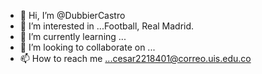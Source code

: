 - 👋 Hi, I’m @DubbierCastro
- 👀 I’m interested in ...Football, Real Madrid.
- 🌱 I’m currently learning ...
- 💞️ I’m looking to collaborate on ...
- 📫 How to reach me ...cesar2218401@correo.uis.edu.co

<!---
DubbierCastro/DubbierCastro is a ✨ special ✨ repository because its `README.md` (this file) appears on your GitHub profile.
You can click the Preview link to take a look at your changes.
--->
